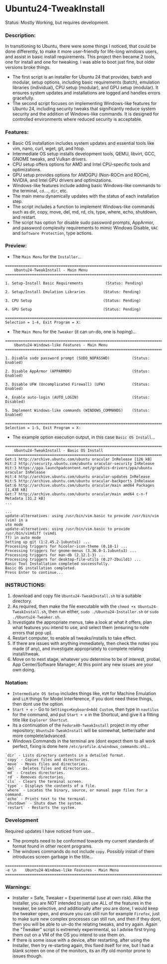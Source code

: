 # Ubuntu24-TweakInstall
Status: Mostly Working, but requires development. 

### Description:
In transitioning to Ubuntu, there were some things I noticed, that could be done differently, to make it more user-friendly for life-long windows users, and assist in basic install requirements. This project then became 2 tools, one for install and one for tweaking. I was able to boot just fine, but older versions broke things.
- The first script is an installer for Ubuntu 24 that provides, batch and modular, setup options, including basic requirements (batch), emulation libraries (individual), CPU setup (modular), and GPU setup (modular). It ensures system updates and installations are logged and handles errors gracefully.
- The second script focuses on implementing Windows-like features for Ubuntu 24, including security tweaks that significantly reduce system security and the addition of Windows-like commands. It is designed for controlled environments where reduced security is acceptable.

### Features:
- Basic OS installation includes system updates and essential tools like vim, nano, curl, wget, git, and htop.
- Intermediate OS setup installs development tools, QEMU, libvirt, GCC, GNOME tweaks, and Vulkan drivers.
- CPU setup offers options for AMD and Intel CPU-specific tools and optimizations.
- GPU setup provides options for AMDGPU (Non-ROCm and ROCm), NVIDIA, and Intel GPU drivers and optimizations.
- Windows-like features include adding basic Windows-like commands to the terminal, `cd..`, `dir`, etc.
- The main menu dynamically updates with the status of each installation step.
- The script includes a function to implement Windows-like commands such as dir, copy, move, del, md, rd, cls, type, where, echo, shutdown, and restart.
- The script has option for disable sudo password prompts, AppArmor, and password complexity requirements to mimic Windows Disable, `UAC` and `Software Protection`, type actions.

### Preview:
- The `Main Menu` for the `Installer`...
```
================================================================================
    Ubuntu24-TweakInstall - Main Menu
================================================================================

1. Setup-Install Basic Requirements          (Status: Pending)

2. Setup/Install Emulation Libraries        (Status: Pending)

3. CPU Setup                                (Status: Pending)

4. GPU Setup                                (Status: Pending)

================================================================================
Selection = 1-4, Exit Program = X: 

```
- The `Main Menu` for the `Tweaker` (it can un-do, one is hoping)...
```
================================================================================
    Ubuntu24-Windows-like Features - Main Menu
================================================================================

1. Disable sudo password prompt (SUDO_NOPASSWD)          (Status: Enabled)

2. Disable AppArmor (APPARMOR)                           (Status: Enabled)

3. Disable UFW (Uncomplicated Firewall) (UFW)            (Status: Enabled)

4. Enable auto-login (AUTO_LOGIN)                        (Status: Disabled)

5. Implement Windows-like commands (WINDOWS_COMMANDS)    (Status: Enabled)

================================================================================
Selection = 1-5, Exit Program = X:               

```
- The example option execution output, in this case `Basic OS Install`...
```
================================================================================
    Ubuntu24-TweakInstall - Basic OS Install
================================================================================
Get:1 http://archive.ubuntu.com/ubuntu oracular InRelease [126 kB]
Hit:2 http://security.ubuntu.com/ubuntu oracular-security InRelease            
Hit:3 https://ppa.launchpadcontent.net/graphics-drivers/ppa/ubuntu oracular InRelease
Hit:4 http://archive.ubuntu.com/ubuntu oracular-updates InRelease
Hit:5 http://archive.ubuntu.com/ubuntu oracular-backports InRelease
Get:6 http://archive.ubuntu.com/ubuntu oracular/main amd64 Packages [1,438 kB]
Get:7 http://archive.ubuntu.com/ubuntu oracular/main amd64 c-n-f Metadata [31.2 kB]
...

...
update-alternatives: using /usr/bin/vim.basic to provide /usr/bin/vim (vim) in a
uto mode
update-alternatives: using /usr/bin/vim.basic to provide /usr/bin/vimdiff (vimdi
ff) in auto mode
Setting up git (1:2.45.2-1ubuntu1) ...
Processing triggers for hicolor-icon-theme (0.18-1) ...
Processing triggers for gnome-menus (3.36.0-1.1ubuntu3) ...
Processing triggers for man-db (2.12.1-3) ...
Processing triggers for desktop-file-utils (0.27-2build1) ...
Basic Tool Installation completed successfully.
Basic OS installation completed.
Press Enter to continue...
```

### INSTRUCTIONS:
1) download and copy file `Ubuntu24-TweakInstall.sh` to a suitable directory.
2) As required, then make the file executable with the  `chmod +x Ubuntu24-TweakInstall.sh`, then run either, `sudo ./Ubuntu24-Installer.sh` or `sudo ./Ubuntu24-Tweaker.sh`.
3) Investigate the appropriate menus, take a look at what it offers, plan what features you intend to use, and select them (ensuring to note errors that pop up).
4) Restart computer, to enable all tweaks/installs to take effect. 
5) If there are issues with anything immediately, then check the notes you made (if any), and investigate appropriately to complete relating install/tweak.
5) Move on to next stage, whatever you determine to be of interest, probal, App Center/Software Manager; At this point any new issues are your own doing.

### Notation:
- `Intermediate OS Setup` includes things like, `KVM` for Machine Emulation and `LLM` things for Model Interference, if you dont need these things, then dont use the option.
- `Start + e` :- Go to `Settings>Keyboard>Add Custom`, then type in `nautilus` for the command, and put `Start + e` in the Shortcut, and give it a fitting title like `Explorer Shortcut`. 
- Its a continuation of the `Fedora40-TweakInstall` project in my other repository; `Ubuntu24-TweakInstall` will be somewhat, better/safer and more complete/advanced.
- Windows Commands in the terminal are (dont expect them to all work perfect, fixing is done here `/etc/profile.d/windows_commands.sh`)...
```
`dir` - Lists directory contents in a detailed format.
`copy` - Copies files and directories.
`move` - Moves files and directories.
`del` - Deletes files and directories.
`md` - Creates directories.
`rd` - Removes directories.
`cls` - Clears the terminal screen.
`type` - Displays the contents of a file.
`where` - Locates the binary, source, or manual page files for a command.
`echo` - Prints text to the terminal.
`shutdown` - Shuts down the system.
`restart` - Restarts the system.
```

### Development 
Required updates I have noticed from use...
- The prompts need to be conformed towards my current standards of format found in other recent programs.
- The windows commands do not include `copy`. Possibly install of them introduces screen garbage in the title...
```
================================================================================
-e \n    Ubuntu24-Windows-like Features - Main Menu
================================================================================
```

### Warnings:
- Installer = Safe, Tweaker = Experimental (use at own risk). Alike the Installer, you are NOT intended to just use ALL of the features in the tweaker, be selective, and additionally after you are done, I would keep the tweaker open, and ensure you can still run for example `Firefox`, just to make sure new complex processes can still run, and then if they dont, then you will be able to un-do the relating tweaks, and try again. Again the "Tweaker" script is extremely experimental, so I advise first trying them out on a VM of the OS you intend to use them on.
- If there is some issue with a device, after restarting, after using the Installer, then try re-starting again, this fixed itself for me, but I had a blank screen on one of the monitors, its an iffy old monitor prone to issues though.
